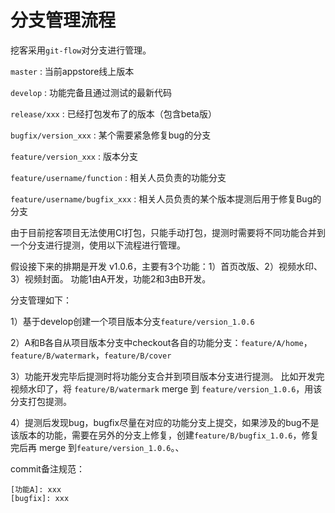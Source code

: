 # 分支管理流程

<!--
create time: 2018-05-05 20:50:34
Author: <黄东鸿>
-->

挖客采用`git-flow`对分支进行管理。

`master` : 当前appstore线上版本

`develop` : 功能完备且通过测试的最新代码

`release/xxx` : 已经打包发布了的版本（包含beta版）

`bugfix/version_xxx` : 某个需要紧急修复bug的分支

`feature/version_xxx` : 版本分支

`feature/username/function` : 相关人员负责的功能分支

`feature/username/bugfix_xxx` : 相关人员负责的某个版本提测后用于修复Bug的分支


由于目前挖客项目无法使用CI打包，只能手动打包，提测时需要将不同功能合并到一个分支进行提测，使用以下流程进行管理。

假设接下来的排期是开发 v1.0.6，主要有3个功能：1）首页改版、2）视频水印、3）视频封面。
功能1由A开发，功能2和3由B开发。

分支管理如下：

1）基于develop创建一个项目版本分支`feature/version_1.0.6`

2）A和B各自从项目版本分支中checkout各自的功能分支：`feature/A/home`，`feature/B/watermark`，`feature/B/cover`

3）功能开发完毕后提测时将功能分支合并到项目版本分支进行提测。
比如开发完视频水印了，将 `feature/B/watermark` merge 到 `feature/version_1.0.6`，用该分支打包提测。

4）提测后发现bug，bugfix尽量在对应的功能分支上提交，如果涉及的bug不是该版本的功能，需要在另外的分支上修复，创建`feature/B/bugfix_1.0.6`，修复完后再 merge 到`feature/version_1.0.6`。、

commit备注规范：

```
[功能A]: xxx
[bugfix]: xxx
```
